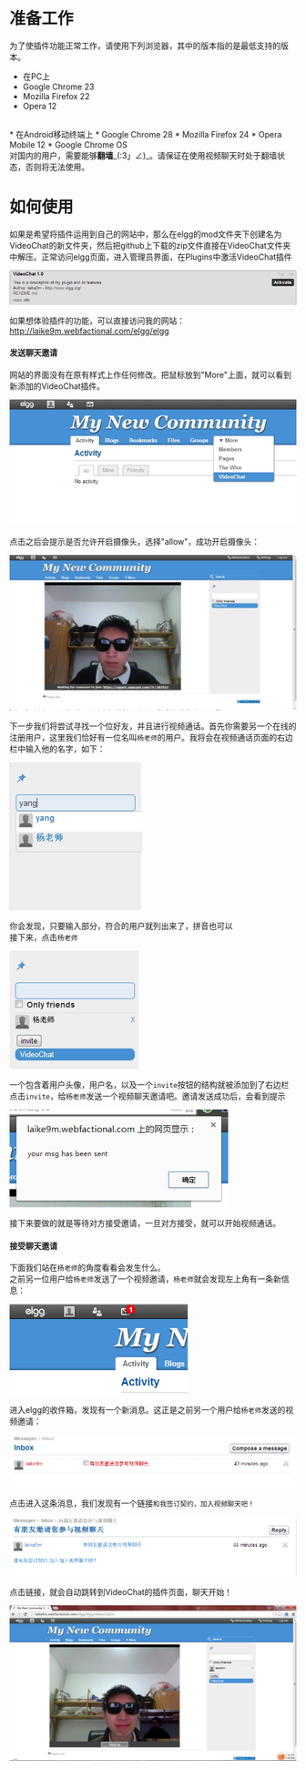 <b>准备工作</b>
==========
为了使插件功能正常工作，请使用下列浏览器，其中的版本指的是最低支持的版本。  
* 在PC上
 * Google Chrome 23
 * Mozilla Firefox 22
 * Opera 12  
<br />
* 在Android移动终端上  
  * Google Chrome 28
  * Mozilla Firefox 24  
  * Opera Mobile 12
  * Google Chrome OS

<br />
对国内的用户，需要能够<b>翻墙</b>_(:3」∠)_。请保证在使用视频聊天时处于翻墙状态，否则将无法使用。

<br />

<b>如何使用</b>
=========

如果是希望将插件运用到自己的网站中，那么在elgg的mod文件夹下创建名为VideoChat的新文件夹，然后把github上下载的zip文件直接在VideoChat文件夹中解压。正常访问elgg页面，进入管理员界面，在Plugins中激活VideoChat插件

<img src="https://github.com/laike9m/VideoChat/raw/master/md_images/activate.jpg" />

如果想体验插件的功能，可以直接访问我的网站：  
<a href="laike9m.webfactional.com/elgg/elgg" >http://laike9m.webfactional.com/elgg/elgg</a>

#### <b>发送聊天邀请</b>

网站的界面没有在原有样式上作任何修改。把鼠标放到"More"上面，就可以看到新添加的VideoChat插件。

<img src="https://github.com/laike9m/VideoChat/raw/master/md_images/VideoChat.jpg" />

点击之后会提示是否允许开启摄像头，选择"allow"，成功开启摄像头：

<img src="https://github.com/laike9m/VideoChat/raw/master/md_images/one_person.jpg" />

下一步我们将尝试寻找一个位好友，并且进行视频通话。首先你需要另一个在线的注册用户，这里我们恰好有一位名叫`杨老师`的用户。我将会在视频通话页面的右边栏中输入他的名字，如下：

<img src="https://github.com/laike9m/VideoChat/raw/master/md_images/find_friend.jpg" />

你会发现，只要输入部分，符合的用户就列出来了，拼音也可以  
接下来，点击`杨老师`

<img src="https://github.com/laike9m/VideoChat/raw/master/md_images/invite.jpg" />

一个包含着用户头像，用户名，以及一个`invite`按钮的结构就被添加到了右边栏  
点击`invite`，给`杨老师`发送一个视频聊天邀请吧。邀请发送成功后，会看到提示

<img src="https://github.com/laike9m/VideoChat/raw/master/md_images/invite_success.jpg" />

接下来要做的就是等待对方接受邀请，一旦对方接受，就可以开始视频通话。

#### <b>接受聊天邀请</b>
下面我们站在`杨老师`的角度看看会发生什么。  
之前另一位用户给`杨老师`发送了一个视频邀请，`杨老师`就会发现左上角有一条新信息：

<img src="https://github.com/laike9m/VideoChat/raw/master/md_images/new_msg.png" />

进入elgg的收件箱，发现有一个新消息。这正是之前另一个用户给`杨老师`发送的视频邀请：

<img src="https://github.com/laike9m/VideoChat/raw/master/md_images/new_msg2.png" />

点击进入这条消息，我们发现有一个链接`和我签订契约，加入视频聊天吧！`

<img src="https://github.com/laike9m/VideoChat/raw/master/md_images/new_msg3.png" />

点击链接，就会自动跳转到VideoChat的插件页面，聊天开始！

<img src="https://github.com/laike9m/VideoChat/raw/master/md_images/chat.png" />


